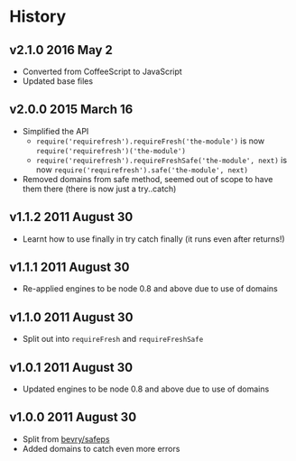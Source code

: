 # History

## v2.1.0 2016 May 2
- Converted from CoffeeScript to JavaScript
- Updated base files

## v2.0.0 2015 March 16
- Simplified the API
	- `require('requirefresh').requireFresh('the-module')` is now `require('requirefresh')('the-module')`
	- `require('requirefresh').requireFreshSafe('the-module', next)` is now `require('requirefresh').safe('the-module', next)`
- Removed domains from safe method, seemed out of scope to have them there (there is now just a try..catch)

## v1.1.2 2011 August 30
- Learnt how to use finally in try catch finally (it runs even after returns!)

## v1.1.1 2011 August 30
- Re-applied engines to be node 0.8 and above due to use of domains

## v1.1.0 2011 August 30
- Split out into `requireFresh` and `requireFreshSafe`

## v1.0.1 2011 August 30
- Updated engines to be node 0.8 and above due to use of domains

## v1.0.0 2011 August 30
- Split from [bevry/safeps](https://github.com/bevry/safeps)
- Added domains to catch even more errors
